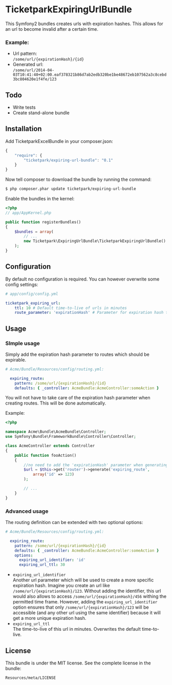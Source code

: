 # TicketparkExpiringUrlBundle

This Symfony2 bundles creates urls with expiration hashes. This allows for an url to become invalid after a certain time.

### Example:<br>
* Url pattern:<br>`/some/url/{expirationHash}/{id}`
* Generated url:<br>
`/some/url/2014-04-03T10:41:40+02:00.eaf378321b86d7ab2edb320be1be48672eb107562a3c8cebd3bc804620e1f4fe/123`

## Todo
* Write tests
* Create stand-alone bundle

## Installation

Add TicketparkExcelBundle in your composer.json:

```js
{
    "require": {
        "ticketpark/expiring-url-bundle": "0.1"
    }
}
```

Now tell composer to download the bundle by running the command:

``` bash
$ php composer.phar update ticketpark/expiring-url-bundle
```

Enable the bundles in the kernel:

``` php
<?php
// app/AppKernel.php

public function registerBundles()
{
    $bundles = array(
        // ...
        new Ticketpark\ExpiringUrlBundle\TicketparkExpiringUrlBundle()
    );
}
```

## Configuration
By default no configuration is required. You can however overwrite some config settings:

``` yml
# app/config/config.yml

ticketpark_expiring_url:
    ttl: 10 # Default time-to-live of urls in minutes
    route_parameter: 'expirationHash' # Parameter for expiration hash to be used in routes
```

## Usage
### SImple usage
Simply add the expiration hash parameter to routes which should be expirable.
``` yml
# Acme/Bundle/Resources/config/routing.yml:

  expiring_route:
    pattern: /some/url/{expirationHash}/{id}
    defaults: { _controller: AcmeBundle:AcmeController:someAction }
```

You will not have to take care of the expiration hash parameter when creating routes. This will be done automatically.

Example:

```php
<?php

namespace Acme\Bundle\AcmeBundle\Controller;
use Symfony\Bundle\FrameworkBundle\Controller\Controller;

class AcmeController extends Controller
{
    public function fooAction()
    {
        //no need to add the 'expirationHash' parameter when generating urls
        $url = $this->get('router')->generate('expiring_route',
            array('id' => 123)
        );

        // ...
    }
}
```

### Advanced usage
The routing definition can be extended with two optional options:

``` yml
# Acme/Bundle/Resources/config/routing.yml:

  expiring_route:
    pattern: /some/url/{expirationHash}/{id}
    defaults: { _controller: AcmeBundle:AcmeController:someAction }
    options:
      expiring_url_identifier: 'id'
      expiring_url_ttl: 30
```

* `expiring_url_identifier`<br>Another url parameter which will be used to create a more specific expiration hash. Imagine you create an url like `/some/url/{expirationHash}/123`. Without adding the identifier, this url would also allows to access `/some/url/{expirationHash}/456` withing the permitted time frame. However, adding the `expiring_url_identifier` option ensures that only `/some/url/{expirationHash}/123` will be accessible (and any other url using the same identifier) because it will get a more unique expiration hash.
* `expiring_url_ttl`<br>The time-to-live of this url in minutes. Overwrites the default time-to-live.

## License

This bundle is under the MIT license. See the complete license in the bundle:

    Resources/meta/LICENSE
